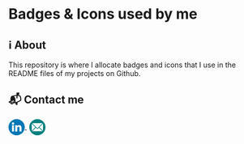 # Badges & Icons used by me

## ℹ️ About

This repository is where I allocate badges and icons that I use in the README files of my projects on Github.

## 📬 Contact me

<span style="margin-right: 5px;">
  <a href="https://www.linkedin.com/in/gabriel-medeiros-79a02715a/">
    <img 
      align="center" 
      height="32" 
      width="32"  
      style="border-radius: 50%" 
      alt="Linkedin" src="icons/linkedin.svg" />
  </a> 
</span>

<span style="margin-right: 5px;">
  <a href="gabriel.m.goncalves@outlook.com">
    <img 
      align="center" 
      height="32" 
      width="32" 
      style="border-radius: 50%;" 
      alt="Email" src="icons\email.svg"/>
  </a>
</span>
